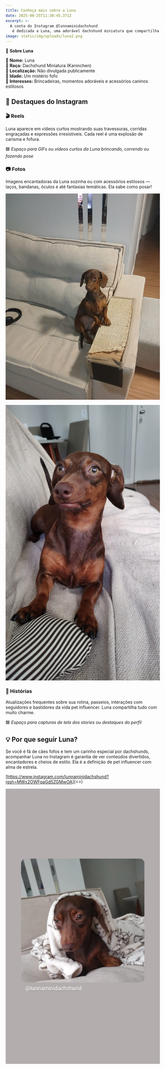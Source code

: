 ```yaml
---
title: Conheça mais sobre a Luna
date: 2025-08-25T11:30:45.371Z
excerpt: >-
  A conta do Instagram @lunnaminidachshund
   é dedicada a Luna, uma adorável dachshund miniatura que compartilha momentos fofos e divertidos com seus seguidores.
image: static/img/uploads/luna2.png
---
```

[](https://www.instagram.com/lunnaminidachshund?igsh=MWx2OWFqaGd5ZGMwOA==)🐾 **Sobre Luna**

🎀 **Nome:** Luna  
🐶 **Raça:** Dachshund Miniatura (Kaninchen)  
📍 **Localização:** Não divulgada publicamente  
🎂 **Idade:** Um mistério fofo  
🎯 **Interesses:** Brincadeiras, momentos adoráveis e acessórios caninos estilosos  

## 📸 **Destaques do Instagram**

### 🎬 Reels

Luna aparece em vídeos curtos mostrando suas travessuras, corridas engraçadas e expressões irresistíveis. Cada reel é uma explosão de carisma e fofura.

🟦 *Espaço para GIFs ou vídeos curtos da Luna brincando, correndo ou fazendo pose*

### 📷 Fotos

Imagens encantadoras da Luna sozinha ou com acessórios estilosos — laços, bandanas, óculos e até fantasias temáticas. Ela sabe como posar!

![luna ](static/img/uploads/luna2.jpeg "luba")

![lu](static/img/uploads/luna3.jpeg "lu")

### 📖 Histórias

Atualizações frequentes sobre sua rotina, passeios, interações com seguidores e bastidores da vida pet influencer. Luna compartilha tudo com muito charme.

🟦 *Espaço para capturas de tela dos stories ou destaques do perfil*

## 💡 **Por que seguir Luna?**

Se você é fã de cães fofos e tem um carinho especial por dachshunds, acompanhar Luna no Instagram é garantia de ver conteúdos divertidos, encantadores e cheios de estilo. Ela é a definição de pet influencer com alma de estrela.

[https://www.instagram.com/lunnaminidachshund?igsh=MWx2OWFqaGd5ZGMwOA](<>)




![luna2](static/img/uploads/luna.jpeg "luna2")
